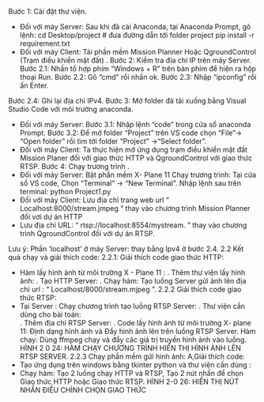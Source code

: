 Bước 1: Cài đặt thư viện.
-	Đối với máy Server: Sau khi đã cài Anaconda, tại Anaconda Prompt, gõ lệnh:
cd Desktop/project   		# đưa đường dẫn tới folder project 
pip install -r requirement.txt
-	Đối với máy Client: Tải phần mềm Mission Planner Hoặc QgroundControl (Trạm điều khiển mặt đất) .
Bước 2: Kiểm tra địa chỉ IP trên máy Server.
Bước 2.1: Nhấn tổ hợp phím “Windows + R” trên bàn phím để hiện ra hộp thoại Run.
Bước 2.2: Gõ “cmd” rồi nhấn ok.
Bước 2.3: Nhập “ipconfig” rồi ấn Enter.

Bước 2.4: Ghi lại địa chỉ IPv4.
Bước 3: Mở folder đã tải xuống bằng Visual Studio Code với môi trường anaconda.
-	Đối với máy Server:
Bước 3.1: Nhập lệnh “code” trong cửa sổ anaconda Prompt.
Bước 3.2: Để mở folder “Project” trên VS code chọn “File”-> “Open folder” rồi tìm tới folder “Project” ->“Select folder”.
-	Đối với máy Client: 
Ta thực hiện mở ứng dụng trạm điều khiển mặt đất Mission Planer đối với giao thức HTTP và QgroundControl với giao thức RTSP.
Bước 4: Chạy trương trình .
-	Đối với máy Server: 
 	Bật phần mềm X- Plane 11 
Chạy trương trình: 
Tại cửa sổ VS code, Chọn “Terminal” -> “New Terminal”.
Nhập lệnh sau trên terminal:
python Project1.py
-	Đối với máy Client: Lưu địa chỉ trang web url “ Localhost:8000/stream.jmpeg “ thay vào chương trình Mission Planner đối vơi dự án HTTP 
-	Lưu địa chỉ URL: “ rtsp://localhost:8554/mystream. ” thay vào chương trình QgroundControl đối với dự án RTSP.


Lưu ý: Phần ‘localhost’ ở máy Server: thay bằng Ipv4 ở bước 2.4.
2.2	Kết quả chạy và giải thích code:
2.2.1: Giải thích code giao thức HTTP: 
- Hàm lấy hình ảnh từ môi trường X - Plane 11 :
. Thêm thư viện lấy hình ảnh: 
. Tạo HTTP Server:
. Chạy hàm: Tạo luồng Server gửi ảnh lên địa chỉ  url : 
 “ Localhost/8000/stream.mjpeg ”.
2.2.2	Giải thích code giao thức RTSP:
-	Tại Server : Chạy chương trình tạo luồng RTSP Server: 
. Thư viện cần dùng cho bài toán:  
. Thêm địa chỉ RTSP Server: 
. Code lấy hình ảnh từ môi trường X- plane 11: 
Định dạng hình ảnh và Đẩy hình ảnh lên trên luồng RTSP Server.
Hàm chạy: Dùng ffmpeg chạy và đẩy các giá trị truyền hình ảnh vào luồng.
HÌNH  2 0 24: HÀM CHẠY CHƯƠNG TRÌNH HIỂN THỊ HÌNH ẢNH LÊN RTSP SERVER.
2.2.3	Chạy phần mềm gửi hình ảnh:
A,Giải thích code:
- Tạo ứng dụng trên windows bằng tkinter python và thư viện cần dùng :
- Chạy hàm: Tạo 2 luồng chạy HTTP và RTSP, Tạo 2 nút nhấn để chọn Giao thức HTTP hoặc Giao thức RTSP.
HÌNH  2-0 26: HIỂN THỊ NÚT NHẤN ĐIỀU CHỈNH CHỌN GIAO THỨC 
